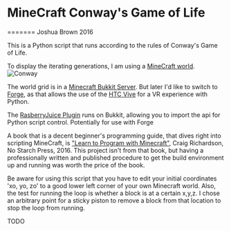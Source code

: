 # MineCraft Conway's Game of Life
=======
Joshua Brown 2016

This is a Python script that runs according to the rules of Conway's Game of Life.

To display the iterating generations, I am using a [MineCraft world](https://minecraft.net).
![Conway](https://lh3.googleusercontent.com/PUhROTcC6Ci0qlBQXaNoDvbhmAYO51kvEBxkaxF45CTzNzng8Y1O8HscCD9rve3WOqITEXR6rRyVq1k9ku8EuP4cOCs_bP8hY1FNE6hnLqYDy7v2i3kfQHm_gsPNjaKU2-xTHAJehE4SbxrIouWO_2I4PqA4X8xtKmsO0pTl-PB9vDd1aVtRE51DTaPG8yw16TT2TacAj8lGYd52G6AgbsP7MsgynDbk1e1mAO3oZd0ujn_LVqUhGh_pJs4yomOQUiTAlxxiCrlT_URzULBf1wjbfhvMAElX3nDTnxU8Cw0cEJKqwQ5yad8PExkAW6YUIpLbIy51IUjn8uoV1YL2KB_qpeZdVjHYAoYQnDT7u5rMf1KMeHvg6lmXFyUg4vSVRDNh-CY7p4Y6HQlBSudsykUVHr6QxdWYb-XqZ7L8ennK2mqXKhrPikv79Pg7E3grnRE5Q23mcf-3BXO70pRFj6Aj4cA2lSgfWFUTVW29r-E5ZS_c9h_5Fwe5aowUdoqdXTRWJAoOTPSJgy-LRzz1uwd6fhpPy7T5IQZlnEl49YuqWrgUK1JevkDQWk7L2sm2nUvFr3ZqFJkjnrvKNMZx5h-IWt2KNBM=w1822-h1140-no)

The world grid is in a [Minecraft Bukkit Server](http://wiki.bukkit.org).  But later I'd like to switch to [Forge](http://files.minecraftforge.net), as that allows the use of the [HTC Vive](https://www.htcvive.com) for a VR experience with Python.

The [RasberryJuice Plugin](http://dev.bukkit.org/bukkit-plugins/raspberryjuice/) runs on Bukkit, allowing you to import the api for Python script control.  Potentially for use with Forge 

A book that is a decent beginner's programming guide, that dives right into scripting MineCraft, is ["Learn to Program with Minecraft"](https://www.nostarch.com/programwithminecraft), Craig Richardson, No Starch Press, 2016.  This project isn't from that book, but having a professionally written and published procedure to get the build environment up and running was worth the price of the book.

Be aware for using this script that you have to edit your initial coordinates 'xo, yo, zo' to a good lower left corner of your own Minecraft world.  Also, the test for running the loop is whether a block is at a certain x,y,z.  I chose an arbitrary point for a sticky piston to remove a block from that location to stop the loop from running.

TODO

